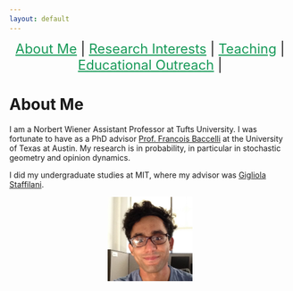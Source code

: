 ```yaml
---
layout: default
---
```


<p  align="center">
 <font size="+2">
 <a href='#about-me' style='color: #159957'>About Me</a> |
 <a href='#research-interests' style='color: #159957'>Research Interests</a> |
 <a href='#teaching' style='color: #159957'>Teaching</a> |
 <a href='#educational-outreach' style='color: #159957'>Educational Outreach</a> |
  </font>  
</p>


# About Me
I am a Norbert Wiener Assistant Professor at Tufts University. I was fortunate to have as a PhD advisor
<a href="https://web.ma.utexas.edu/users/baccelli/" >Prof. Francois Baccelli</a> at the University of Texas at Austin.
My research is in probability, in particular in stochastic geometry and opinion dynamics. 

I did my undergraduate studies at MIT, where my advisor was <a href="http://math.mit.edu/~gigliola/">Gigliola Staffilani</a>.

<p align="center">
<img src="AhmedAbbasiMe.jpg" width="30%" height="30%" > 
</p>

